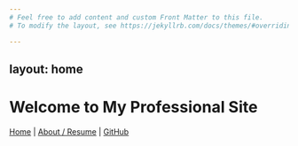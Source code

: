 ```yaml
---
# Feel free to add content and custom Front Matter to this file.
# To modify the layout, see https://jekyllrb.com/docs/themes/#overriding-theme-defaults

---
```

layout: home
---

# Welcome to My Professional Site

[Home](./) | [About / Resume](./about/) | [GitHub](https://github.com/yurigushiken)
